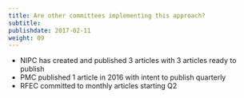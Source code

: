 ```yaml
---
title: Are other committees implementing this approach?
subtitle:
publishdate: 2017-02-11
weight: 09
---
```


* NIPC has created and published 3 articles with 3 articles ready to publish
* PMC published 1 article in 2016 with intent to publish quarterly
* RFEC committed to monthly articles starting Q2
